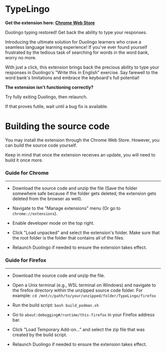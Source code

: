 # TypeLingo
**Get the extension here: [Chrome Web Store](https://chromewebstore.google.com/detail/typelingo/lkfdecookegdklhpafhikjebeflcgepc)**

Duolingo typing restored! Get back the ability to type your responses.

Introducing the ultimate solution for Duolingo learners who crave a seamless language learning experience! If you've ever found yourself frustrated by the tedious task of searching for words in the word bank, worry no more.

With just a click, this extension brings back the precious ability to type your responses in Duolingo's "Write this in English" exercise. Say farewell to the word bank's limitations and embrace the keyboard's full potential!

**The extension isn't functioning correctly?**

Try fully exiting Duolingo, then relaunch.

If that proves futile, wait until a bug fix is available.

# Building the source code
You may install the extension through the Chrome Web Store. However, you can build the source code yourself.

Keep in mind that once the extension receives an update, you will need to build it once more.

### Guide for Chrome

---

* Download the source code and unzip the file (Save the folder somewhere safe because if the folder gets deleted, the extension gets deleted from the browser as well).
  
* Navigate to the "Manage extensions" menu (Or go to `chrome://extensions`).
  
* Enable developer mode on the top right.
  
* Click "Load unpacked" and select the extension's folder. Make sure that the root folder is the folder that contains all of the files.
  
* Relaunch Duolingo if needed to ensure the extension takes effect.

### Guide for Firefox

---

* Download the source code and unzip the file.

* Open a Unix terminal (e.g., WSL terminal on Windows) and navigate to the firefox directory within the unzipped source code folder. For example: ```cd /mnt/c/path/to/your/unzipped/folder/TypeLingo/firefox```

* Run the build script: `bash build_podman.sh`

* Go to `about:debugging#/runtime/this-firefox` in your Firefox address bar.

* Click "Load Temporary Add-on..." and select the zip file that was created by the build script.

* Relaunch Duolingo if needed to ensure the extension takes effect.
